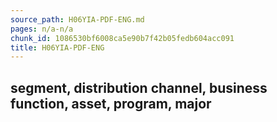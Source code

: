 ```yaml
---
source_path: H06YIA-PDF-ENG.md
pages: n/a-n/a
chunk_id: 1086530bf6008ca5e90b7f42b05fedb604acc091
title: H06YIA-PDF-ENG
---
```

## segment, distribution channel, business function, asset, program, major
